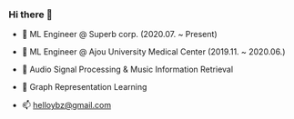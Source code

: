 ### Hi there 👋

- 💼 ML Engineer @ Superb corp. (2020.07. ~ Present)
- 💼 ML Engineer @ Ajou University Medical Center (2019.11. ~ 2020.06.)

- 🤔 Audio Signal Processing & Music Information Retrieval
- 🤔 Graph Representation Learning

- 📫 helloybz@gmail.com

<!--
**helloybz/helloybz** is a ✨ _special_ ✨ repository because its `README.md` (this file) appears on your GitHub profile.

Here are some ideas to get you started:

- 🔭 I’m currently working on ...
- 🌱 I’m currently learning ...
- 👯 I’m looking to collaborate on ...
- 🤔 I’m looking for help with ...
- 💬 Ask me about ...
- 📫 How to reach me: ...
- 😄 Pronouns: ...
- ⚡ Fun fact: ...
-->
